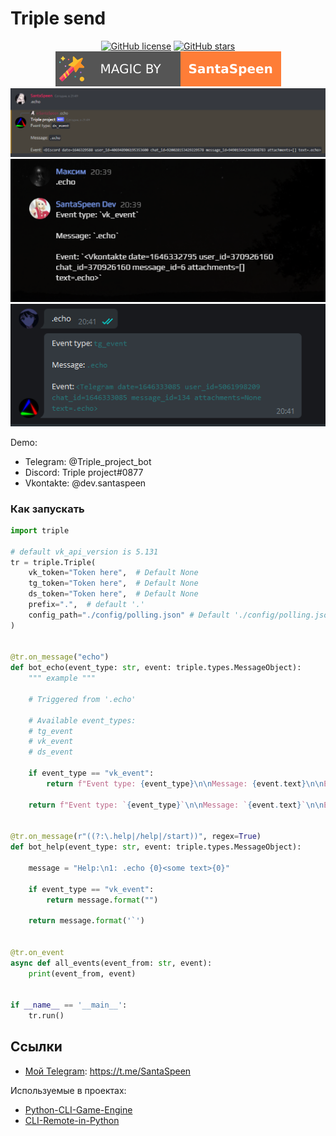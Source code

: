 # Triple send

<p align="center">
    <a href="https://github.com/SantaSpeen/Triple-send/blob/master/LICENSE"><img alt="GitHub license" src="https://img.shields.io/github/license/SantaSpeen/Triple-send?style=for-the-badge"></a>    
    <a href="https://github.com/SantaSpeen/Triple-send/stargazers"><img alt="GitHub stars" src="https://img.shields.io/github/stars/SantaSpeen/Triple-send?style=for-the-badge"></a>    
    <a href="https://github.com/SantaSpeen"><img src="./assets/magic_logo.svg" alt="magic"></a>
    <br/>
    <a href="./src/main.py">
        <img src="./assets/preview_ds.png" alt="preview ds">
        <br/>
        <img src="./assets/preview_vk.png" alt="preview vk">
        <br/>
        <img src="./assets/preview_tg.png" alt="preview tg">
    </a>
    <br/>
</p>


Demo:

* Telegram: @Triple_project_bot
* Discord:  Triple project#0877
* Vkontakte: @dev.santaspeen


### Как запускать

```python
import triple

# default vk_api_version is 5.131
tr = triple.Triple(
    vk_token="Token here",  # Default None
    tg_token="Token here",  # Default None
    ds_token="Token here",  # Default None
    prefix=".",  # default '.'
    config_path="./config/polling.json" # Default './config/polling.json'. This mean <project_folder>/config/polling.json'.
)


@tr.on_message("echo")
def bot_echo(event_type: str, event: triple.types.MessageObject):
    """ example """

    # Triggered from '.echo'

    # Available event_types:
    # tg_event
    # vk_event
    # ds_event

    if event_type == "vk_event":
        return f"Event type: {event_type}\n\nMessage: {event.text}\n\nEvent: {event!r}"

    return f"Event type: `{event_type}`\n\nMessage: `{event.text}`\n\nEvent: `{event!r}`"


@tr.on_message(r"((?:\.help|/help|/start))", regex=True)
def bot_help(event_type: str, event: triple.types.MessageObject):

    message = "Help:\n1: .echo {0}<some text>{0}"

    if event_type == "vk_event":
        return message.format("")

    return message.format('`')


@tr.on_event
async def all_events(event_from: str, event):
    print(event_from, event)


if __name__ == '__main__':
    tr.run()
```

## Ссылки

* [Мой Telegram](https://t.me/SantaSpeen "SantaSpeen"): https://t.me/SantaSpeen

Используемые в проектах: 

* [Python-CLI-Game-Engine](https://github.com/SantaSpeen/Python-CLI-Game-Engine)
* [CLI-Remote-in-Python](https://github.com/SantaSpeen/CLI-Remote-in-Python)
